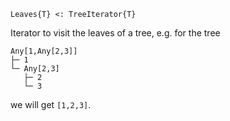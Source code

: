 ```
Leaves{T} <: TreeIterator{T}
```

Iterator to visit the leaves of a tree, e.g. for the tree

```
Any[1,Any[2,3]]
├─ 1
└─ Any[2,3]
   ├─ 2
   └─ 3
```

we will get `[1,2,3]`.
